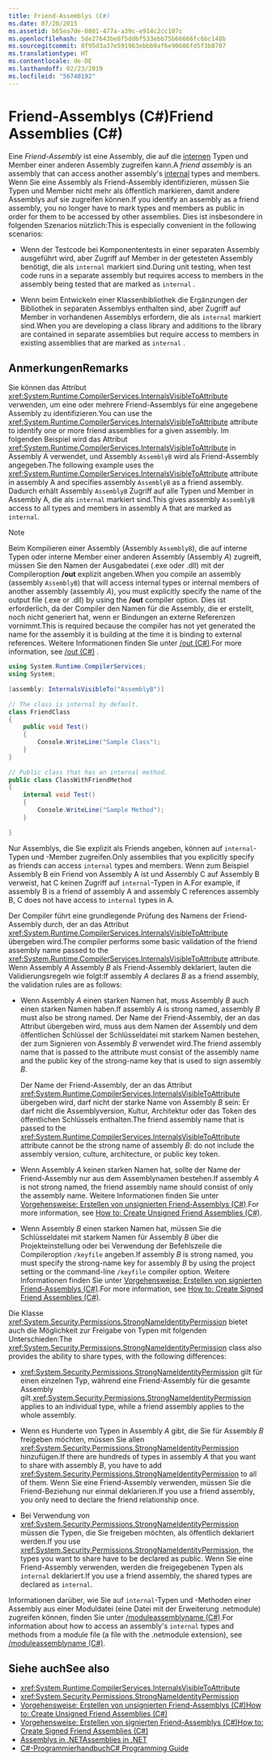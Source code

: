 ```yaml
---
title: Friend-Assemblys (C#)
ms.date: 07/20/2015
ms.assetid: b65ea7de-0801-477a-a39c-e914c2cc107c
ms.openlocfilehash: 5de27643be8f5ddbf533ebb75b66666fc6bc148b
ms.sourcegitcommit: 8f95d3a37e591963ebbb9af6e90686fd5f3b8707
ms.translationtype: HT
ms.contentlocale: de-DE
ms.lasthandoff: 02/23/2019
ms.locfileid: "56748192"
---
```

# <a name="friend-assemblies-c"></a><span data-ttu-id="9f61d-102">Friend-Assemblys (C#)</span><span class="sxs-lookup"><span data-stu-id="9f61d-102">Friend Assemblies (C#)</span></span>
<span data-ttu-id="9f61d-103">Eine *Friend-Assembly* ist eine Assembly, die auf die [internen](../../../../csharp/language-reference/keywords/internal.md) Typen und Member einer anderen Assembly zugreifen kann.</span><span class="sxs-lookup"><span data-stu-id="9f61d-103">A *friend assembly* is an assembly that can access another assembly's [internal](../../../../csharp/language-reference/keywords/internal.md) types and members.</span></span> <span data-ttu-id="9f61d-104">Wenn Sie eine Assembly als Friend-Assembly identifizieren, müssen Sie Typen und Member nicht mehr als öffentlich markieren, damit andere Assemblys auf sie zugreifen können.</span><span class="sxs-lookup"><span data-stu-id="9f61d-104">If you identify an assembly as a friend assembly, you no longer have to mark types and members as public in order for them to be accessed by other assemblies.</span></span> <span data-ttu-id="9f61d-105">Dies ist insbesondere in folgenden Szenarios nützlich:</span><span class="sxs-lookup"><span data-stu-id="9f61d-105">This is especially convenient in the following scenarios:</span></span>  
  
-   <span data-ttu-id="9f61d-106">Wenn der Testcode bei Komponententests in einer separaten Assembly ausgeführt wird, aber Zugriff auf Member in der getesteten Assembly benötigt, die als `internal` markiert sind.</span><span class="sxs-lookup"><span data-stu-id="9f61d-106">During unit testing, when test code runs in a separate assembly but requires access to members in the assembly being tested that are marked as `internal` .</span></span>  
  
-   <span data-ttu-id="9f61d-107">Wenn beim Entwickeln einer Klassenbibliothek die Ergänzungen der Bibliothek in separaten Assemblys enthalten sind, aber Zugriff auf Member in vorhandenen Assemblys erfordern, die als `internal` markiert sind.</span><span class="sxs-lookup"><span data-stu-id="9f61d-107">When you are developing a class library and additions to the library are contained in separate assemblies but require access to members in existing assemblies that are marked as `internal` .</span></span>  
  
## <a name="remarks"></a><span data-ttu-id="9f61d-108">Anmerkungen</span><span class="sxs-lookup"><span data-stu-id="9f61d-108">Remarks</span></span>  
 <span data-ttu-id="9f61d-109">Sie können das Attribut <xref:System.Runtime.CompilerServices.InternalsVisibleToAttribute> verwenden, um eine oder mehrere Friend-Assemblys für eine angegebene Assembly zu identifizieren.</span><span class="sxs-lookup"><span data-stu-id="9f61d-109">You can use the <xref:System.Runtime.CompilerServices.InternalsVisibleToAttribute> attribute to identify one or more friend assemblies for a given assembly.</span></span> <span data-ttu-id="9f61d-110">Im folgenden Beispiel wird das Attribut <xref:System.Runtime.CompilerServices.InternalsVisibleToAttribute> in Assembly A verwendet, und Assembly `AssemblyB` wird als Friend-Assembly angegeben.</span><span class="sxs-lookup"><span data-stu-id="9f61d-110">The following example uses the <xref:System.Runtime.CompilerServices.InternalsVisibleToAttribute> attribute in assembly A and specifies assembly `AssemblyB` as a friend assembly.</span></span> <span data-ttu-id="9f61d-111">Dadurch erhält Assembly `AssemblyB` Zugriff auf alle Typen und Member in Assembly A, die als `internal` markiert sind.</span><span class="sxs-lookup"><span data-stu-id="9f61d-111">This gives assembly `AssemblyB` access to all types and members in assembly A that are marked as `internal`.</span></span>  
  
> [!NOTE]
>  <span data-ttu-id="9f61d-112">Beim Kompilieren einer Assembly (Assembly `AssemblyB`), die auf interne Typen oder interne Member einer anderen Assembly (Assembly *A*) zugreift, müssen Sie den Namen der Ausgabedatei (.exe oder .dll) mit der Compileroption **/out** explizit angeben.</span><span class="sxs-lookup"><span data-stu-id="9f61d-112">When you compile an assembly (assembly `AssemblyB`) that will access internal types or internal members of another assembly (assembly *A*), you must explicitly specify the name of the output file (.exe or .dll) by using the **/out** compiler option.</span></span> <span data-ttu-id="9f61d-113">Dies ist erforderlich, da der Compiler den Namen für die Assembly, die er erstellt, noch nicht generiert hat, wenn er Bindungen an externe Referenzen vornimmt.</span><span class="sxs-lookup"><span data-stu-id="9f61d-113">This is required because the compiler has not yet generated the name for the assembly it is building at the time it is binding to external references.</span></span> <span data-ttu-id="9f61d-114">Weitere Informationen finden Sie unter [/out (C#)](../../../../csharp/language-reference/compiler-options/out-compiler-option.md).</span><span class="sxs-lookup"><span data-stu-id="9f61d-114">For more information, see [/out (C#)](../../../../csharp/language-reference/compiler-options/out-compiler-option.md) .</span></span>  
  
```csharp  
using System.Runtime.CompilerServices;  
using System;  
  
[assembly: InternalsVisibleTo("AssemblyB")]  
  
// The class is internal by default.  
class FriendClass  
{  
    public void Test()  
    {  
        Console.WriteLine("Sample Class");  
    }  
}  
  
// Public class that has an internal method.  
public class ClassWithFriendMethod  
{  
    internal void Test()  
    {  
        Console.WriteLine("Sample Method");  
    }  
  
}  
```  
  
 <span data-ttu-id="9f61d-115">Nur Assemblys, die Sie explizit als Friends angeben, können auf `internal`-Typen und -Member zugreifen.</span><span class="sxs-lookup"><span data-stu-id="9f61d-115">Only assemblies that you explicitly specify as friends can access `internal` types and members.</span></span> <span data-ttu-id="9f61d-116">Wenn zum Beispiel Assembly B ein Friend von Assembly A ist und Assembly C auf Assembly B verweist, hat C keinen Zugriff auf `internal`-Typen in A.</span><span class="sxs-lookup"><span data-stu-id="9f61d-116">For example, if assembly B is a friend of assembly A and assembly C references assembly B, C does not have access to `internal` types in A.</span></span>  
  
 <span data-ttu-id="9f61d-117">Der Compiler führt eine grundlegende Prüfung des Namens der Friend-Assembly durch, der an das Attribut <xref:System.Runtime.CompilerServices.InternalsVisibleToAttribute> übergeben wird.</span><span class="sxs-lookup"><span data-stu-id="9f61d-117">The compiler performs some basic validation of the friend assembly name passed to the <xref:System.Runtime.CompilerServices.InternalsVisibleToAttribute> attribute.</span></span> <span data-ttu-id="9f61d-118">Wenn Assembly *A* Assembly *B* als Friend-Assembly deklariert, lauten die Validierungsregeln wie folgt:</span><span class="sxs-lookup"><span data-stu-id="9f61d-118">If assembly *A* declares *B* as a friend assembly, the validation rules are as follows:</span></span>  
  
-   <span data-ttu-id="9f61d-119">Wenn Assembly *A* einen starken Namen hat, muss Assembly *B* auch einen starken Namen haben.</span><span class="sxs-lookup"><span data-stu-id="9f61d-119">If assembly *A* is strong named, assembly *B* must also be strong named.</span></span> <span data-ttu-id="9f61d-120">Der Name der Friend-Assembly, der an das Attribut übergeben wird, muss aus dem Namen der Assembly und dem öffentlichen Schlüssel der Schlüsseldatei mit starkem Namen bestehen, der zum Signieren von Assembly *B* verwendet wird.</span><span class="sxs-lookup"><span data-stu-id="9f61d-120">The friend assembly name that is passed to the attribute must consist of the assembly name and the public key of the strong-name key that is used to sign assembly *B*.</span></span>  
  
     <span data-ttu-id="9f61d-121">Der Name der Friend-Assembly, der an das Attribut <xref:System.Runtime.CompilerServices.InternalsVisibleToAttribute> übergeben wird, darf nicht der starke Name von Assembly *B* sein: Er darf nicht die Assemblyversion, Kultur, Architektur oder das Token des öffentlichen Schlüssels enthalten.</span><span class="sxs-lookup"><span data-stu-id="9f61d-121">The friend assembly name that is passed to the <xref:System.Runtime.CompilerServices.InternalsVisibleToAttribute> attribute cannot be the strong name of assembly *B*: do not include the assembly version, culture, architecture, or public key token.</span></span>  
  
-   <span data-ttu-id="9f61d-122">Wenn Assembly *A* keinen starken Namen hat, sollte der Name der Friend-Assembly nur aus dem Assemblynamen bestehen.</span><span class="sxs-lookup"><span data-stu-id="9f61d-122">If assembly *A* is not strong named, the friend assembly name should consist of only the assembly name.</span></span> <span data-ttu-id="9f61d-123">Weitere Informationen finden Sie unter [Vorgehensweise: Erstellen von unsignierten Friend-Assemblys (C#)](../../../../csharp/programming-guide/concepts/assemblies-gac/how-to-create-unsigned-friend-assemblies.md).</span><span class="sxs-lookup"><span data-stu-id="9f61d-123">For more information, see [How to: Create Unsigned Friend Assemblies (C#)](../../../../csharp/programming-guide/concepts/assemblies-gac/how-to-create-unsigned-friend-assemblies.md).</span></span>  
  
-   <span data-ttu-id="9f61d-124">Wenn Assembly *B* einen starken Namen hat, müssen Sie die Schlüsseldatei mit starkem Namen für Assembly *B* über die Projekteinstellung oder bei Verwendung der Befehlszeile die Compileroption `/keyfile` angeben.</span><span class="sxs-lookup"><span data-stu-id="9f61d-124">If assembly *B* is strong named, you must specify the strong-name key for assembly *B* by using the project setting or the command-line `/keyfile` compiler option.</span></span> <span data-ttu-id="9f61d-125">Weitere Informationen finden Sie unter [Vorgehensweise: Erstellen von signierten Friend-Assemblys (C#)](../../../../csharp/programming-guide/concepts/assemblies-gac/how-to-create-signed-friend-assemblies.md).</span><span class="sxs-lookup"><span data-stu-id="9f61d-125">For more information, see [How to: Create Signed Friend Assemblies (C#)](../../../../csharp/programming-guide/concepts/assemblies-gac/how-to-create-signed-friend-assemblies.md).</span></span>  
  
 <span data-ttu-id="9f61d-126">Die Klasse <xref:System.Security.Permissions.StrongNameIdentityPermission> bietet auch die Möglichkeit zur Freigabe von Typen mit folgenden Unterschieden:</span><span class="sxs-lookup"><span data-stu-id="9f61d-126">The <xref:System.Security.Permissions.StrongNameIdentityPermission> class also provides the ability to share types, with the following differences:</span></span>  
  
-   <span data-ttu-id="9f61d-127"><xref:System.Security.Permissions.StrongNameIdentityPermission> gilt für einen einzelnen Typ, während eine Friend-Assembly für die gesamte Assembly gilt.</span><span class="sxs-lookup"><span data-stu-id="9f61d-127"><xref:System.Security.Permissions.StrongNameIdentityPermission> applies to an individual type, while a friend assembly applies to the whole assembly.</span></span>  
  
-   <span data-ttu-id="9f61d-128">Wenn es Hunderte von Typen in Assembly *A* gibt, die Sie für Assembly *B* freigeben möchten, müssen Sie allen <xref:System.Security.Permissions.StrongNameIdentityPermission> hinzufügen.</span><span class="sxs-lookup"><span data-stu-id="9f61d-128">If there are hundreds of types in assembly *A* that you want to share with assembly *B*, you have to add <xref:System.Security.Permissions.StrongNameIdentityPermission> to all of them.</span></span> <span data-ttu-id="9f61d-129">Wenn Sie eine Friend-Assembly verwenden, müssen Sie die Friend-Beziehung nur einmal deklarieren.</span><span class="sxs-lookup"><span data-stu-id="9f61d-129">If you use a friend assembly, you only need to declare the friend relationship once.</span></span>  
  
-   <span data-ttu-id="9f61d-130">Bei Verwendung von <xref:System.Security.Permissions.StrongNameIdentityPermission> müssen die Typen, die Sie freigeben möchten, als öffentlich deklariert werden.</span><span class="sxs-lookup"><span data-stu-id="9f61d-130">If you use <xref:System.Security.Permissions.StrongNameIdentityPermission>, the types you want to share have to be declared as public.</span></span> <span data-ttu-id="9f61d-131">Wenn Sie eine Friend-Assembly verwenden, werden die freigegebenen Typen als `internal` deklariert.</span><span class="sxs-lookup"><span data-stu-id="9f61d-131">If you use a friend assembly, the shared types are declared as `internal`.</span></span>  
  
 <span data-ttu-id="9f61d-132">Informationen darüber, wie Sie auf `internal`-Typen und -Methoden einer Assembly aus einer Moduldatei (eine Datei mit der Erweiterung .netmodule) zugreifen können, finden Sie unter [/moduleassemblyname (C#)](../../../../csharp/language-reference/compiler-options/moduleassemblyname-compiler-option.md).</span><span class="sxs-lookup"><span data-stu-id="9f61d-132">For information about how to access an assembly's `internal` types and methods from a module file (a file with the .netmodule extension), see [/moduleassemblyname (C#)](../../../../csharp/language-reference/compiler-options/moduleassemblyname-compiler-option.md).</span></span>  
  
## <a name="see-also"></a><span data-ttu-id="9f61d-133">Siehe auch</span><span class="sxs-lookup"><span data-stu-id="9f61d-133">See also</span></span>

- <xref:System.Runtime.CompilerServices.InternalsVisibleToAttribute>
- <xref:System.Security.Permissions.StrongNameIdentityPermission>
- [<span data-ttu-id="9f61d-134">Vorgehensweise: Erstellen von unsignierten Friend-Assemblys (C#)</span><span class="sxs-lookup"><span data-stu-id="9f61d-134">How to: Create Unsigned Friend Assemblies (C#)</span></span>](../../../../csharp/programming-guide/concepts/assemblies-gac/how-to-create-unsigned-friend-assemblies.md)
- [<span data-ttu-id="9f61d-135">Vorgehensweise: Erstellen von signierten Friend-Assemblys (C#)</span><span class="sxs-lookup"><span data-stu-id="9f61d-135">How to: Create Signed Friend Assemblies (C#)</span></span>](../../../../csharp/programming-guide/concepts/assemblies-gac/how-to-create-signed-friend-assemblies.md)
- [<span data-ttu-id="9f61d-136">Assemblys in .NET</span><span class="sxs-lookup"><span data-stu-id="9f61d-136">Assemblies in .NET</span></span>](../../../../standard/assembly/index.md)
- [<span data-ttu-id="9f61d-137">C#-Programmierhandbuch</span><span class="sxs-lookup"><span data-stu-id="9f61d-137">C# Programming Guide</span></span>](../../../../csharp/programming-guide/index.md)

